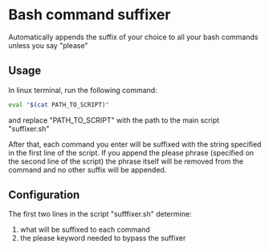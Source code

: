 # Bash command suffixer
Automatically appends the suffix of your choice to all your bash commands unless you say "please"

## Usage
In linux terminal, run the following command:
```bash
eval "$(cat PATH_TO_SCRIPT)"
```
and replace "PATH_TO_SCRIPT" with the path to the main script "suffixer.sh"

After that, each command you enter will be suffixed with the string specified in the first line of the script.
If you append the please phrase (specified on the second line of the script) the phrase itself will be removed from the command and no other suffix will be appended.

## Configuration
The first two lines in the script "sufffixer.sh" determine:
1. what will be suffixed to each command
2. the please keyword needed to bypass the suffixer
